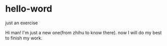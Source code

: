 # hello-word
just an exercise

Hi man!
I'm just a new one(from zhihu to know there).
now I will do my best to finish my work.
